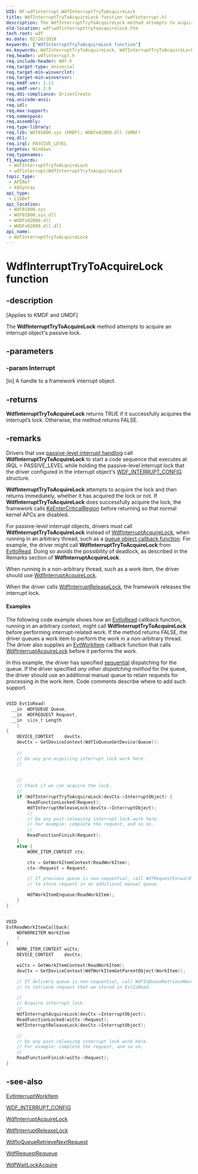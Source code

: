 ```yaml
---
UID: NF:wdfinterrupt.WdfInterruptTryToAcquireLock
title: WdfInterruptTryToAcquireLock function (wdfinterrupt.h)
description: The WdfInterruptTryToAcquireLock method attempts to acquire an interrupt object's passive lock.
old-location: wdf\wdfinterrupttrytoacquirelock.htm
tech.root: wdf
ms.date: 02/26/2018
keywords: ["WdfInterruptTryToAcquireLock function"]
ms.keywords: WdfInterruptTryToAcquireLock, WdfInterruptTryToAcquireLock method, kmdf.wdfinterrupttrytoacquirelock, wdf.wdfinterrupttrytoacquirelock, wdfinterrupt/WdfInterruptTryToAcquireLock
req.header: wdfinterrupt.h
req.include-header: Wdf.h
req.target-type: Universal
req.target-min-winverclnt: 
req.target-min-winversvr: 
req.kmdf-ver: 1.11
req.umdf-ver: 2.0
req.ddi-compliance: DriverCreate
req.unicode-ansi: 
req.idl: 
req.max-support: 
req.namespace: 
req.assembly: 
req.type-library: 
req.lib: Wdf01000.sys (KMDF); WUDFx02000.dll (UMDF)
req.dll: 
req.irql: PASSIVE_LEVEL
targetos: Windows
req.typenames: 
f1_keywords:
 - WdfInterruptTryToAcquireLock
 - wdfinterrupt/WdfInterruptTryToAcquireLock
topic_type:
 - APIRef
 - kbSyntax
api_type:
 - LibDef
api_location:
 - Wdf01000.sys
 - Wdf01000.sys.dll
 - WUDFx02000.dll
 - WUDFx02000.dll.dll
api_name:
 - WdfInterruptTryToAcquireLock
---
```


# WdfInterruptTryToAcquireLock function


## -description

<p class="CCE_Message">[Applies to KMDF and UMDF]</p>

 The <b>WdfInterruptTryToAcquireLock</b> method attempts to acquire an interrupt object's passive lock.

## -parameters

### -param Interrupt 

[in]
A handle to a framework interrupt object.

## -returns

<b>WdfInterruptTryToAcquireLock</b> returns TRUE if it successfully acquires the interrupt’s lock. Otherwise, the method returns FALSE.

## -remarks

Drivers that use <a href="/windows-hardware/drivers/wdf/supporting-passive-level-interrupts">passive-level interrupt handling</a> call <b>WdfInterruptTryToAcquireLock</b> to start a code sequence that executes at IRQL = PASSIVE_LEVEL while holding the passive-level interrupt lock that the driver configured in the interrupt object's <a href="/windows-hardware/drivers/ddi/wdfinterrupt/ns-wdfinterrupt-_wdf_interrupt_config">WDF_INTERRUPT_CONFIG</a> structure.

<b>WdfInterruptTryToAcquireLock</b> attempts to acquire the lock and then returns immediately, whether it has acquired the lock or not. If <b>WdfInterruptTryToAcquireLock</b> does successfully acquire the lock, the framework calls <a href="/windows-hardware/drivers/ddi/ntddk/nf-ntddk-keentercriticalregion">KeEnterCriticalRegion</a> before returning so that normal kernel APCs are disabled.

For passive-level interrupt objects, drivers must call <b>WdfInterruptTryToAcquireLock</b> instead of <a href="/previous-versions/ff547340(v=vs.85)">WdfInterruptAcquireLock</a>, when running in an arbitrary thread, such as a <a href="/windows-hardware/drivers/ddi/wdfio/">queue object callback function</a>. For example, the driver might call <b>WdfInterruptTryToAcquireLock</b> from <a href="/windows-hardware/drivers/ddi/wdfio/nc-wdfio-evt_wdf_io_queue_io_read">EvtIoRead</a>.  Doing so avoids the possibility of deadlock, as described in the Remarks section of <b>WdfInterruptAcquireLock</b>.

When running in  a non-arbitrary thread, such as a work item, the driver should use <a href="/previous-versions/ff547340(v=vs.85)">WdfInterruptAcquireLock</a>.

When the driver calls <a href="/previous-versions/ff547376(v=vs.85)">WdfInterruptReleaseLock</a>, the framework releases the interrupt lock.


#### Examples

The following code example shows how an <a href="/windows-hardware/drivers/ddi/wdfio/nc-wdfio-evt_wdf_io_queue_io_read">EvtIoRead</a> callback function, running in an arbitrary context, might call <b>WdfInterruptTryToAcquireLock</b> before performing interrupt-related work. If  the method returns FALSE, the driver queues a work item to perform the work in a non-arbitrary thread. The driver also supplies an <a href="/windows-hardware/drivers/ddi/wdfworkitem/nc-wdfworkitem-evt_wdf_workitem">EvtWorkItem</a> callback function that calls <a href="/previous-versions/ff547340(v=vs.85)">WdfInterruptAcquireLock</a> before it performs the work.

 In this example, the driver has specified <a href="/windows-hardware/drivers/wdf/dispatching-methods-for-i-o-requests">sequential</a> dispatching for the queue.   If the driver specified <i>any other dispatching method</i> for the queue, the driver should use an additional manual queue to retain requests for processing in the work item.  Code comments describe where to add such support.

```cpp

VOID EvtIoRead(
  __in  WDFQUEUE Queue,
  __in  WDFREQUEST Request,
  __in  size_t Length
    )
{
    DEVICE_CONTEXT    devCtx;
    devCtx = GetDeviceContext(WdfIoQueueGetDevice(Queue));
    
    //
    // Do any pre-acquiring interrupt lock work here.
    //
   

    //
    // Check if we can acquire the lock.
    //
    if (WdfInterruptTryToAcquireLock(devCtx->InterruptObject) {
        ReadFunctionLocked(Request);
        WdfInterruptReleaseLock(devCtx->InterruptObject);
        //
        // Do any post-releasing interrupt lock work here.
        // For example: complete the request, and so on.
        //
        ReadFunctionFinish(Request); 
    }
    else {
        WORK_ITEM_CONTEXT ctx;

        ctx = GetWorkItemContext(ReadWorkItem);
        ctx->Request = Request;

        // If previous queue is non-sequential, call WdfRequestForwardToIoQueue 
        // to store request in an additional manual queue.

        WdfWorkItemEnqueue(ReadWorkItem);
    }
}


VOID
EvtReadWorkItemCallback(
    WDFWORKITEM WorkItem
    )
{
    WORK_ITEM_CONTEXT wiCtx;
    DEVICE_CONTEXT    devCtx;

    wiCtx = GetWorkItemContext(ReadWorkItem);
    devCtx = GetDeviceContext(WdfWorkItemGetParentObject(WorkItem));

    // If delivery queue is non-sequential, call WdfIoQueueRetrieveNextRequest 
    // to retrieve request that we stored in EvtIoRead.

    //
    // Acquire interrupt lock.
    //
    WdfInterruptAcquireLock(devCtx->InterruptObject);
    ReadFunctionLocked(wiCtx->Request);
    WdfInterruptReleaseLock(devCtx->InterruptObject);

    //
    // Do any post-releasing interrupt lock work here.
    // For example: complete the request, and so on.
    //
    ReadFunctionFinish(wiCtx->Request); 
}
```

## -see-also

<a href="/windows-hardware/drivers/ddi/wdfinterrupt/nc-wdfinterrupt-evt_wdf_interrupt_workitem">EvtInterruptWorkItem</a>



<a href="/windows-hardware/drivers/ddi/wdfinterrupt/ns-wdfinterrupt-_wdf_interrupt_config">WDF_INTERRUPT_CONFIG</a>



<a href="/previous-versions/ff547340(v=vs.85)">WdfInterruptAcquireLock</a>



<a href="/previous-versions/ff547376(v=vs.85)">WdfInterruptReleaseLock</a>



<a href="/windows-hardware/drivers/devtest/kmdf-wdfioqueueretrievenextrequest">WdfIoQueueRetrieveNextRequest</a>



<a href="/windows-hardware/drivers/ddi/wdfrequest/nf-wdfrequest-wdfrequestrequeue">WdfRequestRequeue</a>



<a href="/previous-versions/ff551168(v=vs.85)">WdfWaitLockAcquire</a>
